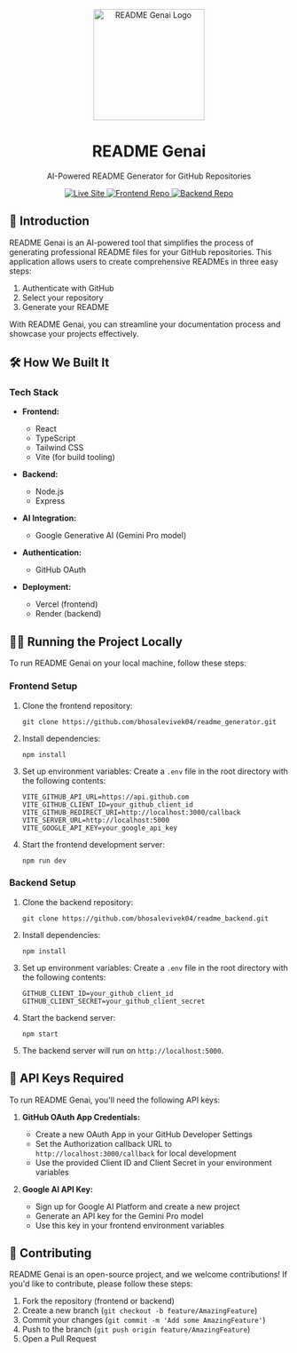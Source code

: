 <div align="center">
  <img src="https://readme-genai.vercel.app/auth.png" alt="README Genai Logo" width="200"/>
  <h1>README Genai</h1>
  <p>AI-Powered README Generator for GitHub Repositories</p>
  <a href="https://readme-genai.vercel.app/" target="_blank">
    <img src="https://img.shields.io/badge/Visit-Live%20Site-green" alt="Live Site"/>
  </a>
  <a href="https://github.com/bhosalevivek04/readme_generator" target="_blank">
    <img src="https://img.shields.io/badge/GitHub-Frontend%20Repo-blue" alt="Frontend Repo"/>
  </a>
  <a href="https://github.com/bhosalevivek04/readme_backend" target="_blank">
    <img src="https://img.shields.io/badge/GitHub-Backend%20Repo-blue" alt="Backend Repo"/>
  </a>
</div>

## 🚀 Introduction

README Genai is an AI-powered tool that simplifies the process of generating professional README files for your GitHub repositories. This application allows users to create comprehensive READMEs in three easy steps:

1. Authenticate with GitHub
2. Select your repository
3. Generate your README

With README Genai, you can streamline your documentation process and showcase your projects effectively.

## 🛠️ How We Built It

 

### Tech Stack

- **Frontend:**
  - React
  - TypeScript
  - Tailwind CSS
  - Vite (for build tooling)

- **Backend:**
  - Node.js
  - Express

- **AI Integration:**
  - Google Generative AI (Gemini Pro model)

- **Authentication:**
  - GitHub OAuth

- **Deployment:**
  - Vercel (frontend)
  - Render (backend)

## 🏃‍♂️ Running the Project Locally

To run README Genai on your local machine, follow these steps:

### Frontend Setup

1. Clone the frontend repository:
   ```
   git clone https://github.com/bhosalevivek04/readme_generator.git
   ```

2. Install dependencies:
   ```
   npm install
   ```

3. Set up environment variables:
   Create a `.env` file in the root directory with the following contents:
   ```
   VITE_GITHUB_API_URL=https://api.github.com
   VITE_GITHUB_CLIENT_ID=your_github_client_id
   VITE_GITHUB_REDIRECT_URI=http://localhost:3000/callback
   VITE_SERVER_URL=http://localhost:5000
   VITE_GOOGLE_API_KEY=your_google_api_key
   ```

4. Start the frontend development server:
   ```
   npm run dev
   ```

### Backend Setup

1. Clone the backend repository:
   ```
   git clone https://github.com/bhosalevivek04/readme_backend.git
   ```

2. Install dependencies:
   ```
   npm install
   ```

3. Set up environment variables:
   Create a `.env` file in the root directory with the following contents:
   ```
   GITHUB_CLIENT_ID=your_github_client_id
   GITHUB_CLIENT_SECRET=your_github_client_secret
   ```

4. Start the backend server:
   ```
   npm start
   ```

5. The backend server will run on `http://localhost:5000`.

## 🔑 API Keys Required

To run README Genai, you'll need the following API keys:

1. **GitHub OAuth App Credentials:**
   - Create a new OAuth App in your GitHub Developer Settings
   - Set the Authorization callback URL to `http://localhost:3000/callback` for local development
   - Use the provided Client ID and Client Secret in your environment variables

2. **Google AI API Key:**
   - Sign up for Google AI Platform and create a new project
   - Generate an API key for the Gemini Pro model
   - Use this key in your frontend environment variables

 

## 🤝 Contributing

README Genai is an open-source project, and we welcome contributions! If you'd like to contribute, please follow these steps:

1. Fork the repository (frontend or backend)
2. Create a new branch (`git checkout -b feature/AmazingFeature`)
3. Commit your changes (`git commit -m 'Add some AmazingFeature'`)
4. Push to the branch (`git push origin feature/AmazingFeature`)
5. Open a Pull Request


 
